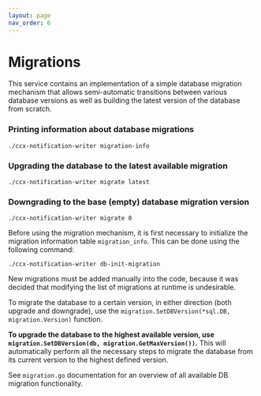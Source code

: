 ```yaml
---
layout: page
nav_order: 6
---
```


# Migrations

This service contains an implementation of a simple database migration
mechanism that allows semi-automatic transitions between various database
versions as well as building the latest version of the database from scratch.

### Printing information about database migrations

```shell
./ccx-notification-writer migration-info
```

### Upgrading the database to the latest available migration

```shell
./ccx-notification-writer migrate latest
```

### Downgrading to the base (empty) database migration version

```shell
./ccx-notification-writer migrate 0
```

Before using the migration mechanism, it is first necessary to initialize the migration information
table `migration_info`. This can be done using the following command:

```shell
./ccx-notification-writer db-init-migration
```

New migrations must be added manually into the code, because it was decided
that modifying the list of migrations at runtime is undesirable.

To migrate the database to a certain version, in either direction (both upgrade and downgrade), use
the `migration.SetDBVersion(*sql.DB, migration.Version)` function.

**To upgrade the database to the highest available version, use
`migration.SetDBVersion(db, migration.GetMaxVersion())`.** This will automatically perform all the
necessary steps to migrate the database from its current version to the highest defined version.

See `migration.go` documentation for an overview of all available DB migration
functionality.

